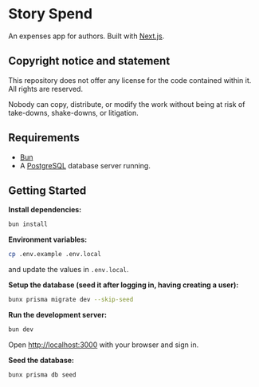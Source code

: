 # Story Spend

An expenses app for authors. Built with [Next.js](https://nextjs.org/).

## Copyright notice and statement

This repository does not offer any license for the code contained within it. All rights are reserved.

Nobody can copy, distribute, or modify the work without being at risk of take-downs, shake-downs, or litigation.

## Requirements

- [Bun](https://bun.sh/)
- A [PostgreSQL](https://www.postgresql.org/) database server running.

## Getting Started

**Install dependencies:**

```bash
bun install
```

**Environment variables:**

```bash
cp .env.example .env.local
```

and update the values in `.env.local`.

**Setup the database (seed it after logging in, having creating a user):**

```bash
bunx prisma migrate dev --skip-seed
```

**Run the development server:**

```bash
bun dev
```

Open [http://localhost:3000](http://localhost:3000) with your browser and sign in.

**Seed the database:**

```bash
bunx prisma db seed
```

